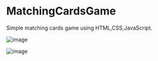 # MatchingCardsGame
Simple matching cards game using HTML,CSS,JavaScript.

![image](https://user-images.githubusercontent.com/63055096/133908482-20de6445-f9ab-48ad-b6c8-b11f3bc4cf0f.png)

![image](https://user-images.githubusercontent.com/63055096/133908507-fa0c8791-763a-4f34-9008-c2008a0596e9.png)


